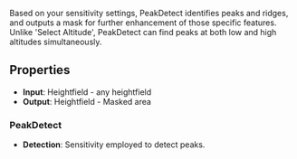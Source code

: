 

Based on your sensitivity settings, PeakDetect identifies peaks and ridges, and outputs a mask for further enhancement of those specific features. Unlike 'Select Altitude', PeakDetect can find peaks at both low and high altitudes simultaneously. 

## Properties
- **Input**: Heightfield - any heightfield
- **Output**: Heightfield - Masked area
### PeakDetect 
- **Detection**: Sensitivity employed to detect peaks.


